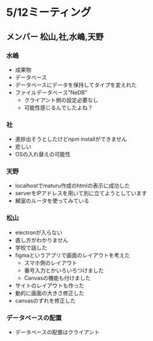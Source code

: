# 5/12ミーティング

## メンバー 松山,社,水嶋,天野

### 水嶋
- 成果物
- データベース
- データベースにデータを保持してタイプを変えれた
- ファイルデータベース"NeDB"
  - クライアント側の設定必要なし
  - 可能性感じるんでしたよね？

### 社
- 進捗出そうとしたけどnpm installができません
- 悲しい
- OSの入れ替えの可能性

### 天野
- localhostでmaturu作成のhtmlの表示に成功した
- serverをIPアドレスを用いて別に立てようとしています
- 鯖室のルータを使ってみている

### 松山
- electronが入らない
- 直し方がわかりません
- 学校で話した
- figmaというアプリで画面のレイアウトを考えた
  - スマホ側のレイアウト
  - 番号入力とかいろいろつけました
  - Canvasの機能も付けました
- サイトのレイアウトも作った
- 動的に画面の大きさ修正した
- canvasのずれを修正した

### データベースの配置
- データベースの配置はクライアント
